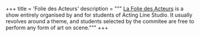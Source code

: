 +++
title = 'Folie des Acteurs'
description = """
[La Folie des Acteurs](https://actinglinestudio.com/le-studio__trashed/les-events/la-folie-des-acteurs/) is a show entirely organised by and for students of Acting Line Studio. It usually revolves around a theme, and students selected by the commitee are free to perform any form of art on scene."""
+++

